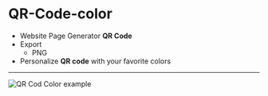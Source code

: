 # QR-Code-color

- Website Page Generator **QR Code**
- Export
    - PNG
- Personalize **QR code** with your favorite colors
---
<div style="float: left; width: 200px;">
    <img src="https://cdn.discordapp.com/attachments/1094740932303261718/1112080427260321892/qrcode-color-example.gif" alt="QR Cod Color example">
</div>
